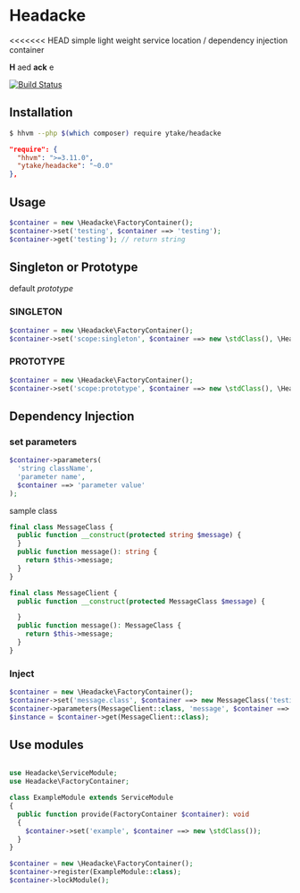 # Headacke

<<<<<<< HEAD
simple light weight service location / dependency injection container

**H** aed **ack** e

[![Build Status](https://travis-ci.org/ytake/headacke.svg?branch=develop
)](https://travis-ci.org/ytake/headacke)

## Installation

```bash
$ hhvm --php $(which composer) require ytake/headacke
```

```json
"require": {
  "hhvm": ">=3.11.0",
  "ytake/headacke": "~0.0"
},
```

## Usage

```php
$container = new \Headacke\FactoryContainer();
$container->set('testing', $container ==> 'testing');
$container->get('testing'); // return string
```

## Singleton or Prototype

default *prototype*

### SINGLETON

```php
$container = new \Headacke\FactoryContainer();
$container->set('scope:singleton', $container ==> new \stdClass(), \Headacke\Scope::SINGLETON);
```

### PROTOTYPE

```php
$container = new \Headacke\FactoryContainer();
$container->set('scope:prototype', $container ==> new \stdClass(), \Headacke\Scope::PROTOTYPE);
```

## Dependency Injection

### set parameters

```php
$container->parameters(
  'string className',
  'parameter name',
  $container ==> 'parameter value'
);
```

sample class
```php
final class MessageClass {
  public function __construct(protected string $message) {
  }
  public function message(): string {
    return $this->message;
  }
}

final class MessageClient {
  public function __construct(protected MessageClass $message) {

  }
  public function message(): MessageClass {
    return $this->message;
  }
}
```

### Inject

```php
$container = new \Headacke\FactoryContainer();
$container->set('message.class', $container ==> new MessageClass('testing'));
$container->parameters(MessageClient::class, 'message', $container ==> $container->get('message.class'));
$instance = $container->get(MessageClient::class);
```

## Use modules

```php

use Headacke\ServiceModule;
use Headacke\FactoryContainer;

class ExampleModule extends ServiceModule
{
  public function provide(FactoryContainer $container): void
  {
    $container->set('example', $container ==> new \stdClass());
  }
}

```

```php
$container = new \Headacke\FactoryContainer();
$container->register(ExampleModule::class);
$container->lockModule();
```
